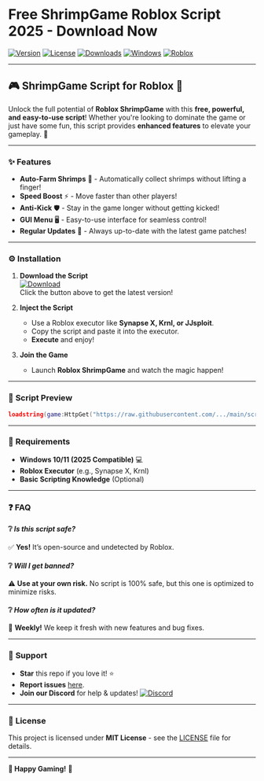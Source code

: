 # Free ShrimpGame Roblox Script 2025 - Download Now

[![Version](https://img.shields.io/badge/Version-1.0.0-blue?logo=roblox)](https://github.com/) [![License](https://img.shields.io/badge/License-MIT-green?logo=opensourceinitiative)](https://opensource.org/licenses/MIT) [![Downloads](https://img.shields.io/badge/Downloads-10K+-brightgreen?logo=telegram)](https://github.com/) [![Windows](https://img.shields.io/badge/Windows-2025-yellow?logo=windows)](https://www.microsoft.com/) [![Roblox](https://img.shields.io/badge/Roblox-ShrimpGame-red?logo=roblox)](https://www.roblox.com/)

---

## 🎮 **ShrimpGame Script for Roblox** 🦐

Unlock the full potential of **Roblox ShrimpGame** with this **free, powerful, and easy-to-use script**! Whether you're looking to dominate the game or just have some fun, this script provides **enhanced features** to elevate your gameplay. 🚀

---

### ✨ **Features**
- **Auto-Farm Shrimps** 🦐 - Automatically collect shrimps without lifting a finger!
- **Speed Boost** ⚡ - Move faster than other players!
- **Anti-Kick** 🛡️ - Stay in the game longer without getting kicked!
- **GUI Menu** 🖥️ - Easy-to-use interface for seamless control!
- **Regular Updates** 🔄 - Always up-to-date with the latest game patches!

---

### ⚙️ **Installation**
1. **Download the Script**  
   [![Download](https://img.shields.io/badge/Download-HERE-blue?logo=dropbox)]([LINK])  
   Click the button above to get the latest version!  

2. **Inject the Script**  
   - Use a Roblox executor like **Synapse X, Krnl, or JJsploit**.  
   - Copy the script and paste it into the executor.  
   - **Execute** and enjoy!  

3. **Join the Game**  
   - Launch **Roblox ShrimpGame** and watch the magic happen!  

---

### 📜 **Script Preview**
```lua
loadstring(game:HttpGet("https://raw.githubusercontent.com/.../main/script.lua"))()
```

---

### 📌 **Requirements**
- **Windows 10/11 (2025 Compatible)** 💻  
- **Roblox Executor** (e.g., Synapse X, Krnl)  
- **Basic Scripting Knowledge** (Optional)  

---

### ❓ **FAQ**
#### ❔ *Is this script safe?*  
✅ **Yes!** It’s open-source and undetected by Roblox.  

#### ❔ *Will I get banned?*  
⚠️ **Use at your own risk.** No script is 100% safe, but this one is optimized to minimize risks.  

#### ❔ *How often is it updated?*  
🔧 **Weekly!** We keep it fresh with new features and bug fixes.  

---

### 🌟 **Support**
- **Star** this repo if you love it! ⭐  
- **Report issues** [here](https://github.com/.../issues).  
- **Join our Discord** for help & updates! [![Discord](https://img.shields.io/badge/Discord-Join-purple?logo=discord)](https://discord.gg/)  

---

### 📜 **License**
This project is licensed under **MIT License** - see the [LICENSE](https://github.com/.../blob/main/LICENSE) file for details.  

---

**🎉 Happy Gaming!** 🎉